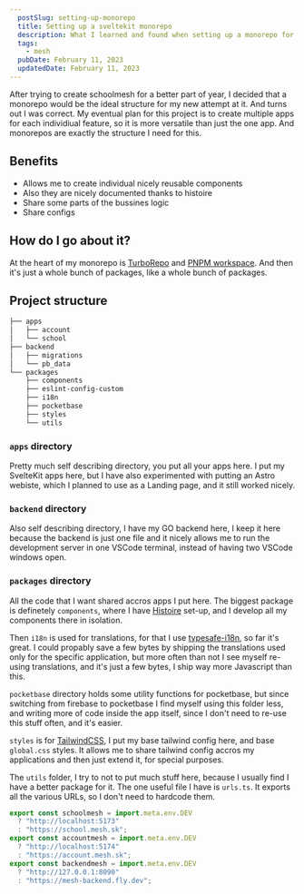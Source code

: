 ```yaml
---
  postSlug: setting-up-monorepo
  title: Setting up a sveltekit monorepo
  description: What I learned and found when setting up a monorepo for mesh
  tags: 
    - mesh
  pubDate: February 11, 2023
  updatedDate: February 11, 2023
---
```


After trying to create schoolmesh for a better part of year, I decided that a monorepo would be the ideal structure for my new attempt at it. And turns out I was correct. My eventual plan for this project is to create multiple apps for each individiual feature, so it is more versatile than just the one app. And monorepos are exactly the structure I need for this.

## Benefits

- Allows me to create individual nicely reusable components
- Also they are nicely documented thanks to histoire
- Share some parts of the bussines logic
- Share configs

## How do I go about it?

At the heart of my monorepo is [TurboRepo](https://turbo.buil) and [PNPM workspace](https://pnpm.io). And then it's just a whole bunch of packages, like a whole bunch of packages.

## Project structure

```bash
├── apps
│   ├── account
│   └── school
├── backend
│   ├── migrations
│   └── pb_data
└── packages
    ├── components
    ├── eslint-config-custom
    ├── i18n
    ├── pocketbase
    ├── styles
    └── utils
```

### `apps` directory

Pretty much self describing directory, you put all your apps here. I put my SvelteKit apps here, but I have also experimented with putting an Astro webiste, which I planned to use as a Landing page, and it still worked nicely.

### `backend` directory

Also self describing directory, I have my GO backend here, I keep it here because the backend is just one file and it nicely allows me to run the development server in one VSCode terminal, instead of having two VSCode windows open.

### `packages` directory

All the code that I want shared accros apps I put here. The biggest package is definetely `components`, where I have [Histoire](https://histoire.dev) set-up, and I develop all my components there in isolation.

Then `i18n` is used for translations, for that I use [typesafe-i18n](https://github.com/ivanhofer/typesafe-i18n), so far it's great. I could propably save a few bytes by shipping the translations used only for the specific application, but more often than not I see myself re-using translations, and it's just a few bytes, I ship way more Javascript than this.

`pocketbase` directory holds some utility functions for pocketbase, but since switching from firebase to pocketbase I find myself using this folder less, and writing more of code inside the app itself, since I don't need to re-use this stuff often, and it's easier.

`styles` is for [TailwindCSS](https://tailwindcss.com), I put my base tailwind config here, and base `global.css` styles. It allows me to share tailwind config accros my applications and then just extend it, for special purposes.

The `utils` folder, I try to not to put much stuff here, because I usually find I have a better package for it. The one useful file I have is `urls.ts`. It exports all the various URLs, so I don't need to hardcode them.

```js
export const schoolmesh = import.meta.env.DEV
  ? "http://localhost:5173"
  : "https://school.mesh.sk";
export const accountmesh = import.meta.env.DEV
  ? "http://localhost:5174"
  : "https://account.mesh.sk";
export const backendmesh = import.meta.env.DEV
  ? "http://127.0.0.1:8090"
  : "https://mesh-backend.fly.dev";
```
